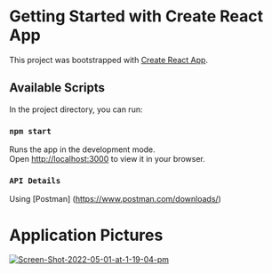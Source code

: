 # Getting Started with Create React App

This project was bootstrapped with [Create React App](https://github.com/facebook/create-react-app).

## Available Scripts

In the project directory, you can run:

### `npm start`

Runs the app in the development mode.\
Open [http://localhost:3000](http://localhost:3000) to view it in your browser.

### `API Details`

Using [Postman] (https://www.postman.com/downloads/)

# Application Pictures
<a href="https://ibb.co/0X4P8gg"><img src="https://i.ibb.co/LPj4bLL/Screen-Shot-2022-05-01-at-1-19-04-pm.png" alt="Screen-Shot-2022-05-01-at-1-19-04-pm" border="0"></a>
